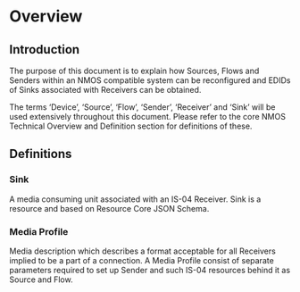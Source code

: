 # Overview

## Introduction

The purpose of this document is to explain how Sources, Flows and Senders within an NMOS compatible system can be reconfigured and EDIDs of Sinks associated with Receivers can be obtained.

The terms ‘Device’, ‘Source’, ‘Flow’, ‘Sender’, ‘Receiver’ and ‘Sink’ will be used extensively throughout this document. Please refer to the core NMOS Technical Overview and Definition section for definitions of these.

## Definitions

### Sink

A media consuming unit associated with an IS-04 Receiver. Sink is a resource and based on Resource Core JSON Schema.

### Media Profile

Media description which describes a format acceptable for all Receivers implied to be a part of a connection. A Media Profile consist of separate parameters required to set up Sender and such IS-04 resources behind it as Source and Flow.
